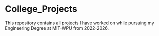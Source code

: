 # College_Projects
This repository contains all projects I have worked on while pursuing my Engineering Degree at MIT-WPU from 2022-2026.
